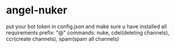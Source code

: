# angel-nuker
put your bot token in config.json and make sure u have installed all requirements
prefix: "@"
commands: nuke, cdel(deleting channels), ccr(create channels), spam(spam all channels)
